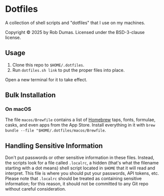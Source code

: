 # Dotfiles

A collection of shell scripts and "dotfiles" that I use on my machines.

Copyright © 2025 by Rob Dumas. Licensed under the BSD-3-clause license.

## Usage

1. Clone this repo to `$HOME/.dotfiles`.
2. Run `dotfiles.sh link` to put the proper files into place.

Open a new terminal for it to take effect.

## Bulk Installation

### On macOS

The file `macos/Brewfile` contains a list of [Homebrew](https://brew.sh/) taps, fonts, formulae, casks, and even apps from the App Store. Install everything in it with `brew bundle --file "$HOME/.dotfiles/macos/Brewfile`.

## Handling Sensitive Information

Don't put passwords or other sensitive information in these files. Instead, the scripts look for a file called `.localrc`, a hidden (that's what the filename starting with a dot means) shell script located in `$HOME` that it will read and interpret. This file is where you should put your passwords, API tokens, etc. Please note that `.localrc` should be treated as containing sensitive information; for this reason, it should not be committed to any Git repo without careful consideration.
